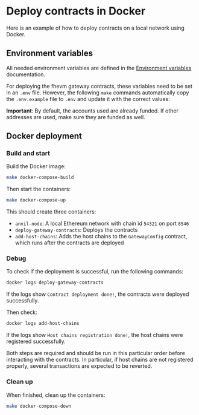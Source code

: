 # Deploy contracts in Docker

Here is an example of how to deploy contracts on a local network using Docker.

## Environment variables

All needed environment variables are defined in the [Environment variables](./env_variables.md) documentation.

For deploying the fhevm gateway contracts, these variables need to be set in an `.env` file. However, the following
`make` commands automatically copy the `.env.example` file to `.env` and update it with the correct values:

**Important**: By default, the accounts used are already funded. If other addresses are used, make sure they are funded
as well.

## Docker deployment

### Build and start

Build the Docker image:

```sh
make docker-compose-build
```

Then start the containers:

```sh
make docker-compose-up
```

This should create three containers:

- `anvil-node`: A local Ethereum network with chain id `54321` on port `8546`
- `deploy-gateway-contracts`: Deploys the contracts
- `add-host-chains`: Adds the host chains to the `GatewayConfig` contract, which runs after the contracts are deployed

### Debug

To check if the deployment is successful, run the following commands:

```sh
docker logs deploy-gateway-contracts
```

If the logs show `Contract deployment done!`, the contracts were deployed successfully.

Then check:

```sh
docker logs add-host-chains
```

If the logs show `Host chains registration done!`, the host chains were registered successfully.

Both steps are required and should be run in this particular order before interacting with the contracts. In particular,
if host chains are not registered properly, several transactions are expected to be reverted.

### Clean up

When finished, clean up the containers:

```sh
make docker-compose-down
```
